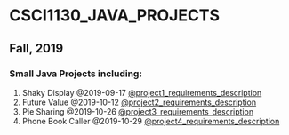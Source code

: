 # CSCI1130_JAVA_PROJECTS

## Fall, 2019 
### Small Java Projects including:


1. Shaky Display     @2019-09-17 [@project1_requirements_description](https://github.com/dongminkim0220/CSCI1130_JAVA_PROJECTS/blob/master/JAVA_ASG1/assignment1_ShakyDisplay.pdf)
2. Future Value      @2019-10-12 [@project2_requirements_description](https://github.com/dongminkim0220/CSCI1130_JAVA_PROJECTS/blob/master/JAVA_ASG2/assignment2_FutureValue.pdf)
3. Pie Sharing       @2019-10-26 [@project3_requirements_description](https://github.com/dongminkim0220/CSCI1130_JAVA_PROJECTS/blob/master/JAVA_ASG3/Assignment3_PieSharing.pdf)
4. Phone Book Caller @2019-10-29 [@project4_requirements_description](https://github.com/dongminkim0220/CSCI1130_JAVA_PROJECTS/blob/master/JAVA_ASG4/assignment4_PhoneBookCaller_v1.pdf)
